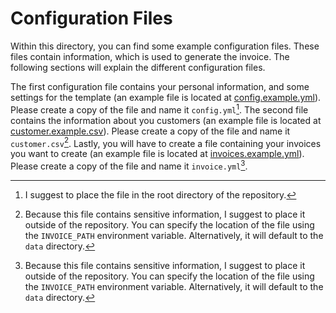 # Configuration Files

Within this directory, you can find some example configuration files. These files contain information, which is used to generate the invoice. The following sections will explain the different configuration files.

The first configuration file contains your personal information, and some settings for the template (an example file is located at [config.example.yml](config.example.yml)). Please create a copy of the file and name it `config.yml`[^1]. The second file contains the information about you customers (an example file is located at [customer.example.csv](customer.example.csv)). Please create a copy of the file and name it `customer.csv`[^2]. Lastly, you will have to create a file containing your invoices you want to create (an example file is located at [invoices.example.yml](invoices.example.yml)). Please create a copy of the file and name it `invoice.yml`[^2].

[^1]: I suggest to place the file in the root directory of the repository.
[^2]: Because this file contains sensitive information, I suggest to place it outside of the repository. You can specify the location of the file using the `INVOICE_PATH` environment variable. Alternatively, it will default to the `data` directory.
